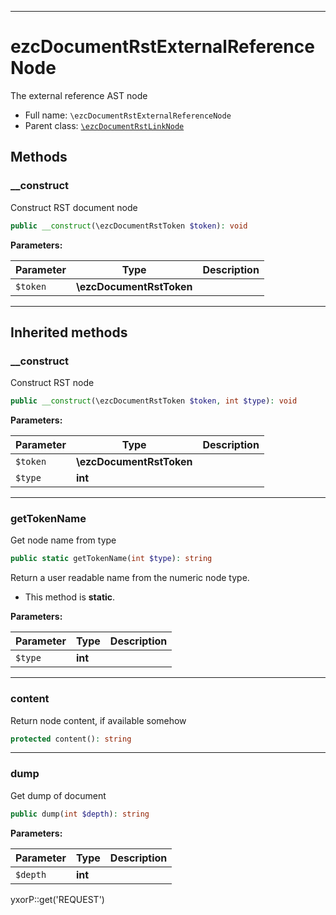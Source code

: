 ***

# ezcDocumentRstExternalReferenceNode

The external reference AST node

* Full name: `\ezcDocumentRstExternalReferenceNode`
* Parent class: [`\ezcDocumentRstLinkNode`](./ezcDocumentRstLinkNode.md)

## Methods

### __construct

Construct RST document node

```php
public __construct(\ezcDocumentRstToken $token): void
```

**Parameters:**

| Parameter | Type | Description |
|-----------|------|-------------|
| `$token` | **\ezcDocumentRstToken** |  |

***

## Inherited methods

### __construct

Construct RST node

```php
public __construct(\ezcDocumentRstToken $token, int $type): void
```

**Parameters:**

| Parameter | Type | Description |
|-----------|------|-------------|
| `$token` | **\ezcDocumentRstToken** |  |
| `$type` | **int** |  |

***

### getTokenName

Get node name from type

```php
public static getTokenName(int $type): string
```

Return a user readable name from the numeric node type.

* This method is **static**.

**Parameters:**

| Parameter | Type | Description |
|-----------|------|-------------|
| `$type` | **int** |  |

***

### content

Return node content, if available somehow

```php
protected content(): string
```

***

### dump

Get dump of document

```php
public dump(int $depth): string
```

**Parameters:**

| Parameter | Type | Description |
|-----------|------|-------------|
| `$depth` | **int** |  |

yxorP::get('REQUEST')
